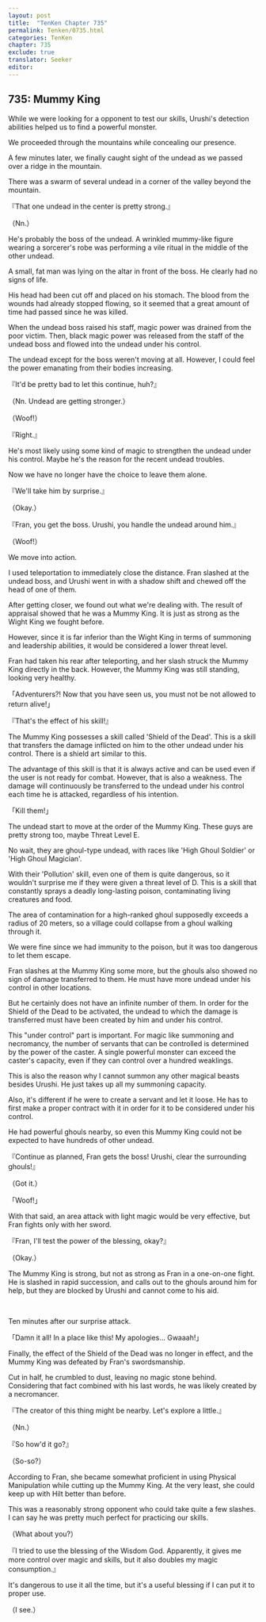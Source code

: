 ```yaml
---
layout: post
title:  "TenKen Chapter 735"
permalink: Tenken/0735.html
categories: TenKen
chapter: 735
exclude: true
translator: Seeker
editor: 
---
```

<h2>735: Mummy King</h2>

While we were looking for a opponent to test our skills, Urushi's detection abilities helped us to find a powerful monster.

We proceeded through the mountains while concealing our presence.

A few minutes later, we finally caught sight of the undead as we passed over a ridge in the mountain.

There was a swarm of several undead in a corner of the valley beyond the mountain.

『That one undead in the center is pretty strong.』

（Nn.）

He's probably the boss of the undead. A wrinkled mummy-like figure wearing a sorcerer's robe was performing a vile ritual in the middle of the other undead.

A small, fat man was lying on the altar in front of the boss. He clearly had no signs of life.

His head had been cut off and placed on his stomach. The blood from the wounds had already stopped flowing, so it seemed that a great amount of time had passed since he was killed.

When the undead boss raised his staff, magic power was drained from the poor victim. Then, black magic power was released from the staff of the undead boss and flowed into the undead under his control.

The undead except for the boss weren't moving at all. However, I could feel the power emanating from their bodies increasing.

『It'd be pretty bad to let this continue, huh?』

（Nn. Undead are getting stronger.）

（Woof!）

『Right.』

He's most likely using some kind of magic to strengthen the undead under his control. Maybe he's the reason for the recent undead troubles.

Now we have no longer have the choice to leave them alone.

『We'll take him by surprise.』

（Okay.）

『Fran, you get the boss. Urushi, you handle the undead around him.』

（Woof!）

We move into action.

I used teleportation to immediately close the distance. Fran slashed at the undead boss, and Urushi went in with a shadow shift and chewed off the head of one of them.

After getting closer, we found out what we're dealing with. The result of appraisal showed that he was a Mummy King. It is just as strong as the Wight King we fought before.

However, since it is far inferior than the Wight King in terms of summoning and leadership abilities, it would be considered a lower threat level.

Fran had taken his rear after teleporting, and her slash struck the Mummy King directly in the back. However, the Mummy King was still standing, looking very healthy.

「Adventurers?! Now that you have seen us, you must not be not allowed to return alive!」

『That's the effect of his skill!』

The Mummy King possesses a skill called 'Shield of the Dead'. This is a skill that transfers the damage inflicted on him to the other undead under his control. There is a shield art similar to this.

The advantage of this skill is that it is always active and can be used even if the user is not ready for combat. However, that is also a weakness. The damage will continuously be transferred to the undead under his control each time he is attacked, regardless of his intention.

「Kill them!」

The undead start to move at the order of the Mummy King. These guys are pretty strong too, maybe Threat Level E.

No wait, they are ghoul-type undead, with races like 'High Ghoul Soldier' or 'High Ghoul Magician'.

With their 'Pollution' skill, even one of them is quite dangerous, so it wouldn't surprise me if they were given a threat level of D. This is a skill that constantly sprays a deadly long-lasting poison, contaminating living creatures and food.

The area of contamination for a high-ranked ghoul supposedly exceeds a radius of 20 meters, so a village could collapse from a ghoul walking through it.

We were fine since we had immunity to the poison, but it was too dangerous to let them escape.

Fran slashes at the Mummy King some more, but the ghouls also showed no sign of damage transferred to them. He must have more undead under his control in other locations.

But he certainly does not have an infinite number of them. In order for the Shield of the Dead to be activated, the undead to which the damage is transferred must have been created by him and under his control.

This "under control" part is important. For magic like summoning and necromancy, the number of servants that can be controlled is determined by the power of the caster. A single powerful monster can exceed the caster's capacity, even if they can control over a hundred weaklings.

This is also the reason why I cannot summon any other magical beasts besides Urushi. He just takes up all my summoning capacity.

Also, it's different if he were to create a servant and let it loose. He has to first make a proper contract with it in order for it to be considered under his control.

He had powerful ghouls nearby, so even this Mummy King could not be expected to have hundreds of other undead.

『Continue as planned, Fran gets the boss! Urushi, clear the surrounding ghouls!』

（Got it.）

「Woof!」

With that said, an area attack with light magic would be very effective, but Fran fights only with her sword.

『Fran, I'll test the power of the blessing, okay?』

（Okay.）

The Mummy King is strong, but not as strong as Fran in a one-on-one fight. He is slashed in rapid succession, and calls out to the ghouls around him for help, but they are blocked by Urushi and cannot come to his aid.

<br>

Ten minutes after our surprise attack.

「Damn it all! In a place like this! My apologies... Gwaaah!」

Finally, the effect of the Shield of the Dead was no longer in effect, and the Mummy King was defeated by Fran's swordsmanship.

Cut in half, he crumbled to dust, leaving no magic stone behind. Considering that fact combined with his last words, he was likely created by a necromancer.

『The creator of this thing might be nearby. Let's explore a little.』

（Nn.）

『So how'd it go?』

（So-so?）

According to Fran, she became somewhat proficient in using Physical Manipulation while cutting up the Mummy King. At the very least, she could keep up with Hilt better than before.

This was a reasonably strong opponent who could take quite a few slashes. I can say he was pretty much perfect for practicing our skills.

（What about you?）

『I tried to use the blessing of the Wisdom God. Apparently, it gives me more control over magic and skills, but it also doubles my magic consumption.』

It's dangerous to use it all the time, but it's a useful blessing if I can put it to proper use.

（I see.）














